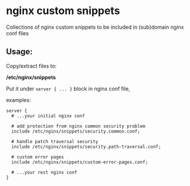 # nginx custom snippets
Collections of nginx custom snippets to be included in (sub)domain nginx conf files

## Usage:
Copy/extract files to:

**/etc/nginx/snippets**

Put it under `server { ... }` block in nginx conf file,

examples:

```
server {
  # ...your initial nginx conf

  # add protection from nginx common security problem
  include /etc/nginx/snippets/security.common.conf;

  # handle patch traversal security
  include /etc/nginx/snippets/security.path-traversal.conf;

  # custom error pages
  include /etc/nginx/snippets/custom-error-pages.conf;

  # ...your rest nginx conf
}
```

